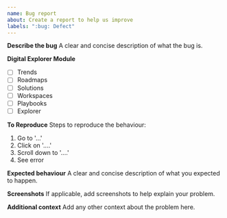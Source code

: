 ```yaml
---
name: Bug report
about: Create a report to help us improve
labels: ":bug: Defect"
---
```


**Describe the bug**
A clear and concise description of what the bug is.

**Digital Explorer Module**

- [ ] Trends
- [ ] Roadmaps
- [ ] Solutions
- [ ] Workspaces
- [ ] Playbooks
- [ ] Explorer

**To Reproduce**
Steps to reproduce the behaviour:
1. Go to '...'
2. Click on '....'
3. Scroll down to '....'
4. See error

**Expected behaviour**
A clear and concise description of what you expected to happen.

**Screenshots**
If applicable, add screenshots to help explain your problem.

**Additional context**
Add any other context about the problem here.
